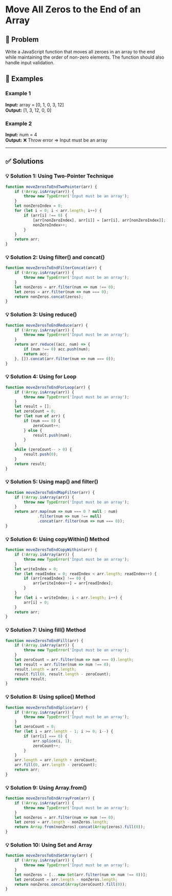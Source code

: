 # Move All Zeros to the End of an Array

## 📝 Problem

Write a JavaScript function that moves all zeroes in an array to the end while maintaining the order of non-zero elements. The function should also handle input validation.


## 📌 Examples

### Example 1

**Input:** array = [0, 1, 0, 3, 12]  
**Output:** [1, 3, 12, 0, 0]

### Example 2

**Input:** num = 4  
**Output:** ❌ Throw error => Input must be an array

---

## ✅ Solutions

### 💡 Solution 1: Using Two-Pointer Technique

```javascript
function moveZerosToEndTwoPointer(arr) {
    if (!Array.isArray(arr)) {
        throw new TypeError('Input must be an array');
    }
    let nonZeroIndex = 0;
    for (let i = 0; i < arr.length; i++) {
        if (arr[i] !== 0) {
            [arr[nonZeroIndex], arr[i]] = [arr[i], arr[nonZeroIndex]];
            nonZeroIndex++;
        }
    }
    return arr;
}
```

### 💡 Solution 2: Using filter() and concat()

```javascript
function moveZerosToEndFilterConcat(arr) {
    if (!Array.isArray(arr)) {
        throw new TypeError('Input must be an array');
    }
    let nonZeros = arr.filter(num => num !== 0);
    let zeros = arr.filter(num => num === 0);
    return nonZeros.concat(zeros);
}
```

### 💡 Solution 3: Using reduce()

```javascript
function moveZerosToEndReduce(arr) {
    if (!Array.isArray(arr)) {
        throw new TypeError('Input must be an array');
    }
    return arr.reduce((acc, num) => {
        if (num !== 0) acc.push(num);
        return acc;
    }, []).concat(arr.filter(num => num === 0));
}
```

### 💡 Solution 4: Using for Loop

```javascript
function moveZerosToEndForLoop(arr) {
    if (!Array.isArray(arr)) {
        throw new TypeError('Input must be an array');
    }
    let result = [];
    let zeroCount = 0;
    for (let num of arr) {
        if (num === 0) {
            zeroCount++;
        } else {
            result.push(num);
        }
    }
    while (zeroCount-- > 0) {
        result.push(0);
    }
    return result;
}
```

### 💡 Solution 5: Using map() and filter()

```javascript
function moveZerosToEndMapFilter(arr) {
    if (!Array.isArray(arr)) {
        throw new TypeError('Input must be an array');
    }
    return arr.map(num => num === 0 ? null : num)
              .filter(num => num !== null)
              .concat(arr.filter(num => num === 0));
}
```

### 💡 Solution 6: Using copyWithin() Method

```javascript
function moveZerosToEndCopyWithin(arr) {
    if (!Array.isArray(arr)) {
        throw new TypeError('Input must be an array');
    }
    let writeIndex = 0;
    for (let readIndex = 0; readIndex < arr.length; readIndex++) {
        if (arr[readIndex] !== 0) {
            arr[writeIndex++] = arr[readIndex];
        }
    }
    for (let i = writeIndex; i < arr.length; i++) {
        arr[i] = 0;
    }
    return arr;
}
```

### 💡 Solution 7: Using fill() Method

```javascript
function moveZerosToEndFill(arr) {
    if (!Array.isArray(arr)) {
        throw new TypeError('Input must be an array');
    }
    let zeroCount = arr.filter(num => num === 0).length;
    let result = arr.filter(num => num !== 0);
    result.length = arr.length;
    result.fill(0, result.length - zeroCount);
    return result;
}
```

### 💡 Solution 8: Using splice() Method

```javascript
function moveZerosToEndSplice(arr) {
    if (!Array.isArray(arr)) {
        throw new TypeError('Input must be an array');
    }
    let zeroCount = 0;
    for (let i = arr.length - 1; i >= 0; i--) {
        if (arr[i] === 0) {
            arr.splice(i, 1);
            zeroCount++;
        }
    }
    arr.length = arr.length + zeroCount;
    arr.fill(0, arr.length - zeroCount);
    return arr;
}
```

### 💡 Solution 9: Using Array.from()

```javascript
function moveZerosToEndArrayFrom(arr) {
    if (!Array.isArray(arr)) {
        throw new TypeError('Input must be an array');
    }
    let nonZeros = arr.filter(num => num !== 0);
    let zeros = arr.length - nonZeros.length;
    return Array.from(nonZeros).concat(Array(zeros).fill(0));
}
```

### 💡 Solution 10: Using Set and Array

```javascript
function moveZerosToEndSetArray(arr) {
    if (!Array.isArray(arr)) {
        throw new TypeError('Input must be an array');
    }
    let nonZeros = [...new Set(arr.filter(num => num !== 0))];
    let zeroCount = arr.length - nonZeros.length;
    return nonZeros.concat(Array(zeroCount).fill(0));
}
```